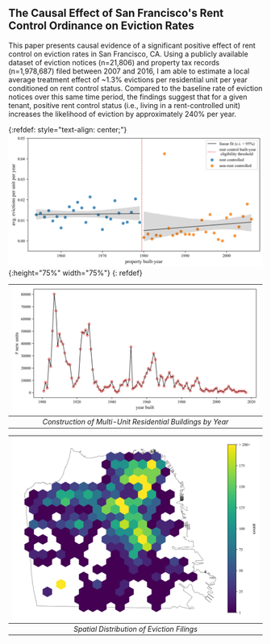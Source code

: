 ## The Causal Effect of San Francisco's Rent Control Ordinance on Eviction Rates

This paper presents causal evidence of a significant positive effect of rent control on eviction rates in San Francisco, CA. Using a publicly available dataset of eviction notices (n=21,806) and property tax records (n=1,978,687) filed between 2007 and 2016, I am able to estimate a local average treatment effect of ~1.3% evictions per residential unit per year conditioned on rent control status. Compared to the baseline rate of eviction notices over this same time period, the findings suggest that for a given tenant, positive rent control status (i.e., living in a rent-controlled unit) increases the likelihood of eviction by approximately 240% per year.

{:refdef: style="text-align: center;"}
![](fig_2.jpg){:height="75%" width="75%"}
{: refdef}

| ![](fig_1.jpg) |
|:--:|
| *Construction of Multi-Unit Residential Buildings by Year* |

| ![](fig_3.jpg) |
|:--:|
| *Spatial Distribution of Eviction Filings* |
